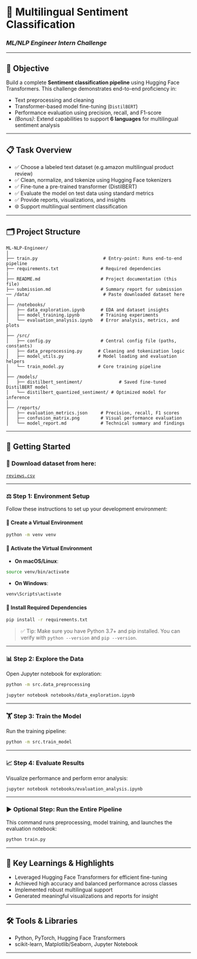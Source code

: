 # 🤖 Multilingual Sentiment Classification  
### *ML/NLP Engineer Intern Challenge*

---

## 🎯 Objective

Build a complete **Sentiment classification pipeline** using Hugging Face Transformers. This challenge demonstrates end-to-end proficiency in:

- Text preprocessing and cleaning
- Transformer-based model fine-tuning (`DistilBERT`)
- Performance evaluation using precision, recall, and F1-score
- *(Bonus)*: Extend capabilities to support **6 languages** for multilingual sentiment analysis

---

## 📋 Task Overview

- ✅ Choose a labeled text dataset (e.g.amazon multilingual product review)
- ✅ Clean, normalize, and tokenize using Hugging Face tokenizers
- ✅ Fine-tune a pre-trained transformer (DistilBERT)
- ✅ Evaluate the model on test data using standard metrics
- ✅ Provide reports, visualizations, and insights
- 🌐 Support multilingual sentiment classification

---

## 🗂️ Project Structure

```text
ML-NLP-Engineer/
│
├── train.py                         # Entry-point: Runs end-to-end pipeline
├── requirements.txt                # Required dependencies
|
├── README.md                       # Project documentation (this file)
├── submission.md                   # Summary report for submission
── /data/                            # Paste downloaded dataset here
│
├── /notebooks/
│   ├── data_exploration.ipynb      # EDA and dataset insights
│   ├── model_training.ipynb        # Training experiments
│   └── evaluation_analysis.ipynb   # Error analysis, metrics, and plots
│
├── /src/
│   ├── config.py                   # Central config file (paths, constants)
│   ├── data_preprocessing.py      # Cleaning and tokenization logic
│   ├── model_utils.py             # Model loading and evaluation helpers
│   └── train_model.py             # Core training pipeline
│
├── /models/
│   ├── distilbert_sentiment/              # Saved fine-tuned DistilBERT model
│   └── distilbert_quantized_sentiment/ # Optimized model for inference
│
├── /reports/
│   ├── evaluation_metrics.json     # Precision, recall, F1 scores
│   ├── confusion_matrix.png        # Visual performance evaluation
│   └── model_report.md             # Technical summary and findings

```
---

## 🚀 Getting Started

### 📄 Download dataset from here:

[`reviews.csv`](https://drive.google.com/file/d/1uvPBl2z3mdrECuY80mTyAcVJm3QLD_9q/view?usp=sharing)

---

### ⚖️ Step 1: Environment Setup

Follow these instructions to set up your development environment:

#### 🔹 Create a Virtual Environment

```bash
python -m venv venv
```

#### 🔹 Activate the Virtual Environment

* **On macOS/Linux**:

```bash
source venv/bin/activate
```

* **On Windows**:

```bash
venv\Scripts\activate
```

#### 🔹 Install Required Dependencies

```bash
pip install -r requirements.txt
```

> ✅ Tip: Make sure you have Python 3.7+ and pip installed. You can verify with `python --version` and `pip --version`.

---

### 📊 Step 2: Explore the Data

Open Jupyter notebook for exploration:

```bash
python -m src.data_preprocessing
```

```bash
jupyter notebook notebooks/data_exploration.ipynb
```

---

### 🏋️ Step 3: Train the Model

Run the training pipeline:

```bash
python -m src.train_model
```

---

### 📈 Step 4: Evaluate Results

Visualize performance and perform error analysis:

```bash
jupyter notebook notebooks/evaluation_analysis.ipynb
```

---

### ▶️ Optional Step: Run the Entire Pipeline

This command runs preprocessing, model training, and launches the evaluation notebook:

```bash
python train.py
```

---

## 🧠 Key Learnings & Highlights

* Leveraged Hugging Face Transformers for efficient fine-tuning
* Achieved high accuracy and balanced performance across classes
* Implemented robust multilingual support
* Generated meaningful visualizations and reports for insight

---

## 🛠️ Tools & Libraries

* Python, PyTorch, Hugging Face Transformers
* scikit-learn, Matplotlib/Seaborn, Jupyter Notebook

---

